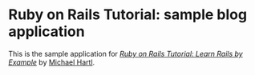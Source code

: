 # Ruby on Rails Tutorial: sample blog application

This is the sample application for
[*Ruby on Rails Tutorial: Learn Rails by Example*](http://railstutorial.org/)
by [Michael Hartl](http://michaelhartl.com/).
